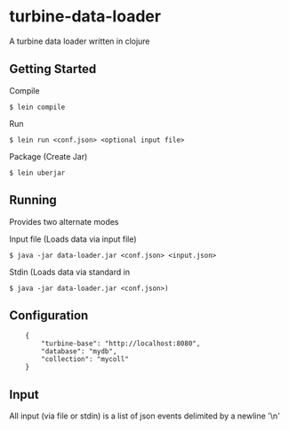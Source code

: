 turbine-data-loader
===================

A turbine data loader written in clojure


Getting Started
---------------

Compile

    $ lein compile

Run

    $ lein run <conf.json> <optional input file>

Package (Create Jar)

    $ lein uberjar


Running
-------

Provides two alternate modes

Input file (Loads data via input file)

    $ java -jar data-loader.jar <conf.json> <input.json>

Stdin (Loads data via standard in

    $ java -jar data-loader.jar <conf.json>)


Configuration
-------------

```
    {
        "turbine-base": "http://localhost:8080",
        "database": "mydb",
        "collection": "mycoll"
    }
```

Input
-----

All input (via file or stdin) is a list of json events delimited by a newline '\n'